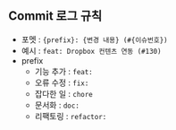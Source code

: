 ## Commit 로그 규칙

- 포멧 : `{prefix}: {변경 내용} (#{이슈번호})`
- 예시 : `feat: Dropbox 컨텐츠 연동 (#130)`
- prefix
  - 기능 추가 : `feat:`
  - 오류 수정 : `fix:`
  - 잡다한 일 : `chore`
  - 문서화 : `doc:`
  - 리팩토링 : `refactor:`